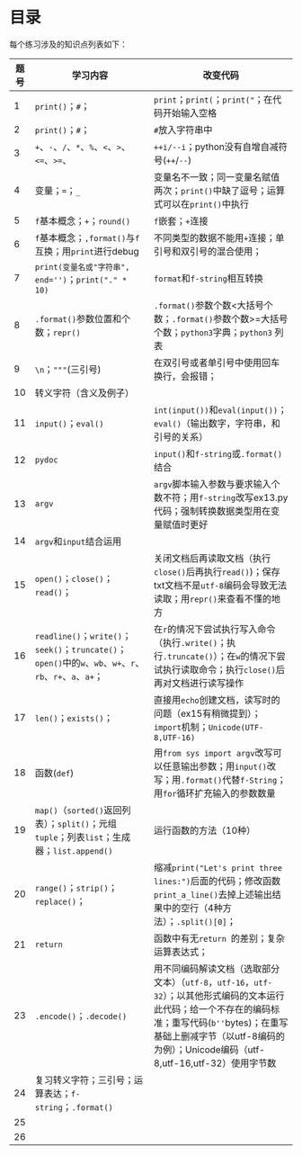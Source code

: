# 目录

每个练习涉及的知识点列表如下：

| 题号 | 学习内容                                                     | 改变代码                                                     |
| ---- | ------------------------------------------------------------ | ------------------------------------------------------------ |
| 1    | `print()`；`#`；                                             | `print`；`print(`；`print("`；在代码开始输入空格             |
| 2    | `print()`；`#`；                                             | `#`放入字符串中                                              |
| 3    | `+`、`-`、`/`、`*`、`%`、`<`、`>`、`<=`、`>=`、              | `++i/--i`；python没有自增自减符号(`++`/`--`)                 |
| 4    | 变量；`=`；`_`                                               | 变量名不一致；同一变量名赋值两次；`print()`中缺了逗号；运算式可以在`print()`中执行 |
| 5    | `f`基本概念；`+`；`round()`                                  | `f`嵌套；`+`连接                                             |
| 6    | `f`基本概念；`,format()`与`f`互换；用`print`进行debug        | 不同类型的数据不能用`+`连接；单引号和双引号的混合使用；      |
| 7    | `print(变量名或"字符串", end='')`；`print("." * 10)`         | `format`和`f-string`相互转换                                 |
| 8    | `.format()`参数位置和个数；`repr()`                          | `.format()`参数个数<大括号个数；`.format()`参数个数>=大括号个数；`python3`字典；`python3` 列表 |
| 9    | `\n`；`"""`(三引号)                                          | 在双引号或者单引号中使用回车换行，会报错；                   |
| 10   | 转义字符（含义及例子）                                       |                                                              |
| 11   | `input()`；`eval()`                                          | `int(input())`和`eval(input())`；`eval()`（输出数字，字符串，和引号的关系） |
| 12   | `pydoc`                                                      | `input()`和`f-string`或`.format()`结合                       |
| 13   | `argv`                                                       | `argv`脚本输入参数与要求输入个数不符；用`f-string`改写ex13.py代码；强制转换数据类型用在变量赋值时更好 |
| 14   | `argv`和`input`结合运用                                      |                                                              |
| 15   | `open()`；`close()`；`read()`；                              | 关闭文档后再读取文档（执行`close()`后再执行`read()`)；保存txt文档不是`utf-8`编码会导致无法读取；用`repr()`来查看不懂的地方 |
| 16   | `readline()`；`write()`；`seek()`；`truncate()`；`open()`中的`w`、`wb`、`w+`、`r`、`rb`、`r+`、`a`、`a+`； | 在`r`的情况下尝试执行写入命令（执行`.write()`；执行`.truncate()`）；在`w`的情况下尝试执行读取命令；执行`close()`后再对文档进行读写操作 |
| 17   | `len()`；`exists()`；                                        | 直接用`echo`创建文档，读写时的问题（ex15有稍微提到）；`import`机制；`Unicode(UTF-8,UTF-16)` |
| 18   | 函数(`def`)                                                  | 用`from sys import argv`改写可以任意输出参数；用`input()`改写；用`.format()`代替`f-String`；用`for`循环扩充输入的参数数量 |
| 19   | `map()`（`sorted()`返回列表）；`split()`；元组`tuple`；列表`list`；生成器；`list.append()` | 运行函数的方法（10种）                                       |
| 20   | `range()`；`strip()`；`replace()`；                          | 缩减`print("Let's print three lines:")`后面的代码；修改函数`print_a_line()`去掉上述输出结果中的空行（4种方法）；`.split()[0]`； |
| 21   | `return`                                                     | 函数中有无`return `的差别；复杂运算表达式；                  |
| 23   | `.encode()`；`.decode()`                                     | 用不同编码解读文档（选取部分文本）（`utf-8`，`utf-16`，`utf-32`）；以其他形式编码的文本运行此代码；给一个不存在的编码标准；重写代码(`b''`bytes)；在重写基础上删减字节（以utf-8编码的为例）；Unicode编码（utf-8,utf-16,utf-32）使用字节数 |
| 24   | 复习转义字符；三引号；运算表达；`f-string`；`.format()`      |                                                              |
| 25   |                                                              |                                                              |
| 26   |                                                              |                                                              |